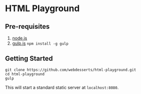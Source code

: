 # HTML Playground

## Pre-requisites

1. [node.js](http://nodejs.org/download/)
2. [gulp.js](http://gulpjs.com) `npm install -g gulp`

## Getting Started

```
git clone https://github.com/webdesserts/html-playground.git
cd html-playground
gulp
```

This will start a standard static server at `localhost:8080`.

